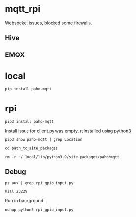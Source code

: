 # mqtt_rpi

Websocket issues, blocked some firewalls.

## Hive

## EMQX

# local

`pip install paho-mqtt`

# rpi

`pip3 install paho-mqtt`

Install issue for client.py was empty, reinstalled using python3

`pip3 show paho-mqtt | grep Location`

`cd path_to_site_packages`

`rm -r ~/.local/lib/python3.9/site-packages/paho/mqtt`


## Debug

`ps aux | grep rpi_gpio_input.py`

`kill 23229`


Run in background:

```
nohup python3 rpi_gpio_input.py
```

